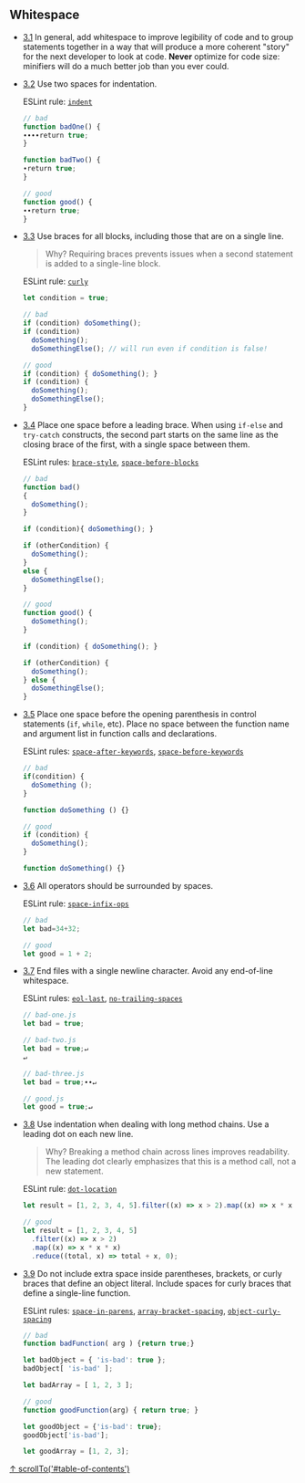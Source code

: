 ## Whitespace

- [3.1](#3.1) <a name="3.1"></a> In general, add whitespace to improve legibility of code and to group statements together in a way that will produce a more coherent "story" for the next developer to look at code. **Never** optimize for code size: minifiers will do a much better job than you ever could.

- [3.2](#3.2) <a name="3.2"></a> Use two spaces for indentation.

  ESLint rule: [`indent`](http://eslint.org/docs/rules/indent.html)

  ```js
  // bad
  function badOne() {
  ∙∙∙∙return true;
  }

  function badTwo() {
  ∙return true;
  }

  // good
  function good() {
  ∙∙return true;
  }
  ```

- [3.3](#3.3) <a name="3.3"></a> Use braces for all blocks, including those that are on a single line.

  > Why? Requiring braces prevents issues when a second statement is added to a single-line block.

  ESLint rule: [`curly`](http://eslint.org/docs/rules/curly.html)

  ```js
  let condition = true;

  // bad
  if (condition) doSomething();
  if (condition)
    doSomething();
    doSomethingElse(); // will run even if condition is false!

  // good
  if (condition) { doSomething(); }
  if (condition) {
    doSomething();
    doSomethingElse();
  }
  ```

- [3.4](#3.4) <a name="3.4"></a> Place one space before a leading brace. When using `if-else` and `try-catch` constructs, the second part starts on the same line as the closing brace of the first, with a single space between them.

  ESLint rules: [`brace-style`](http://eslint.org/docs/rules/brace-style.html), [`space-before-blocks`](http://eslint.org/docs/rules/space-before-blocks.html)

  ```js
  // bad
  function bad()
  {
    doSomething();
  }

  if (condition){ doSomething(); }

  if (otherCondition) {
    doSomething();
  }
  else {
    doSomethingElse();
  }

  // good
  function good() {
    doSomething();
  }

  if (condition) { doSomething(); }

  if (otherCondition) {
    doSomething();
  } else {
    doSomethingElse();
  }
  ```

- [3.5](#3.5) <a name="3.5"></a> Place one space before the opening parenthesis in control statements (`if`, `while`, etc). Place no space between the function name and argument list in function calls and declarations.

  ESLint rules: [`space-after-keywords`](http://eslint.org/docs/rules/space-after-keywords.html), [`space-before-keywords`](http://eslint.org/docs/rules/space-before-keywords.html)

  ```js
  // bad
  if(condition) {
    doSomething ();
  }

  function doSomething () {}

  // good
  if (condition) {
    doSomething();
  }

  function doSomething() {}
  ```

- [3.6](#3.6) <a name="3.6"></a> All operators should be surrounded by spaces.

  ESLint rule: [`space-infix-ops`](http://eslint.org/docs/rules/space-infix-ops.html)

  ```js
  // bad
  let bad=34+32;

  // good
  let good = 1 + 2;
  ```

- [3.7](#3.7) <a name="3.7"></a> End files with a single newline character. Avoid any end-of-line whitespace.

  ESLint rules: [`eol-last`](http://eslint.org/docs/rules/eol-last.html), [`no-trailing-spaces`](http://eslint.org/docs/rules/no-trailing-spaces.html)

  ```js
  // bad-one.js
  let bad = true;
  ```

  ```js
  // bad-two.js
  let bad = true;↵
  ↵
  ```

  ```js
  // bad-three.js
  let bad = true;∙∙↵
  ```

  ```js
  // good.js
  let good = true;↵
  ```

- [3.8](#3.8) <a name="3.8"></a> Use indentation when dealing with long method chains. Use a leading dot on each new line.

  > Why? Breaking a method chain across lines improves readability. The leading dot clearly emphasizes that this is a method call, not a new statement.

  ESLint rule: [`dot-location`](http://eslint.org/docs/rules/dot-location.html)

  ```js
  let result = [1, 2, 3, 4, 5].filter((x) => x > 2).map((x) => x * x * x).reduce((total, x) => total + x, 0);

  // good
  let result = [1, 2, 3, 4, 5]
    .filter((x) => x > 2)
    .map((x) => x * x * x)
    .reduce((total, x) => total + x, 0);
  ```

- [3.9](#3.9) <a name="3.9"></a> Do not include extra space inside parentheses, brackets, or curly braces that define an object literal. Include spaces for curly braces that define a single-line function.

  ESLint rules: [`space-in-parens`](http://eslint.org/docs/rules/space-in-parens.html), [`array-bracket-spacing`](http://eslint.org/docs/rules/array-bracket-spacing.html), [`object-curly-spacing`](http://eslint.org/docs/rules/object-curly-spacing.html)

  ```js
  // bad
  function badFunction( arg ) {return true;}

  let badObject = { 'is-bad': true };
  badObject[ 'is-bad' ];

  let badArray = [ 1, 2, 3 ];

  // good
  function goodFunction(arg) { return true; }

  let goodObject = {'is-bad': true};
  goodObject['is-bad'];

  let goodArray = [1, 2, 3];
  ```

[↑ scrollTo('#table-of-contents')](#table-of-contents)
